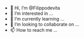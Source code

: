 - 👋 Hi, I’m @Filippodevita
- 👀 I’m interested in ...
- 🌱 I’m currently learning ...
- 💞️ I’m looking to collaborate on ...
- 📫 How to reach me ...

<!---
Filippodevita/Filippodevita is a ✨ special ✨ repository because its `README.md` (this file) appears on your GitHub profile.
You can click the Preview link to take a look at your changes.
--->

